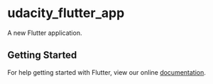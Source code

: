 # udacity_flutter_app

A new Flutter application.

## Getting Started

For help getting started with Flutter, view our online
[documentation](https://flutter.io/).
